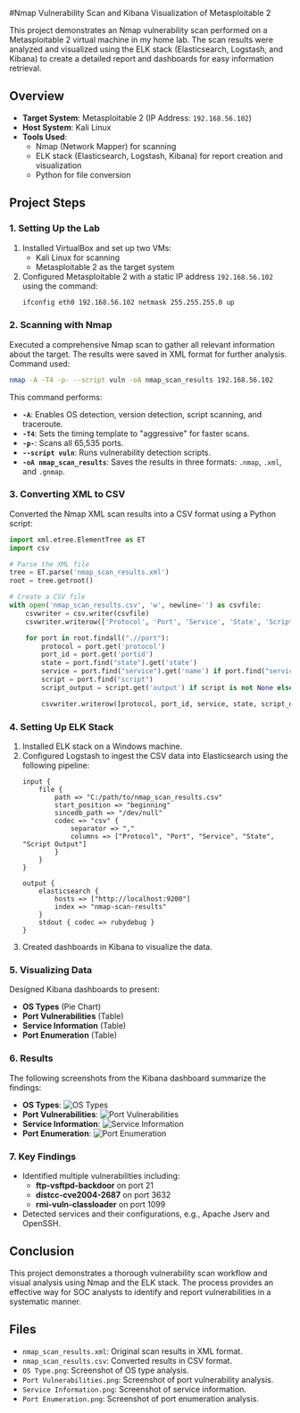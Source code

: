 #Nmap Vulnerability Scan and Kibana Visualization of Metasploitable 2

This project demonstrates an Nmap vulnerability scan performed on a Metasploitable 2 virtual machine in my home lab. The scan results were analyzed and visualized using the ELK stack (Elasticsearch, Logstash, and Kibana) to create a detailed report and dashboards for easy information retrieval.

## Overview

- **Target System**: Metasploitable 2 (IP Address: `192.168.56.102`)
- **Host System**: Kali Linux
- **Tools Used**:
  - Nmap (Network Mapper) for scanning
  - ELK stack (Elasticsearch, Logstash, Kibana) for report creation and visualization
  - Python for file conversion

## Project Steps

### 1. Setting Up the Lab

1. Installed VirtualBox and set up two VMs:
   - Kali Linux for scanning
   - Metasploitable 2 as the target system
2. Configured Metasploitable 2 with a static IP address `192.168.56.102` using the command:
   ```bash
   ifconfig eth0 192.168.56.102 netmask 255.255.255.0 up
   ```

### 2. Scanning with Nmap

Executed a comprehensive Nmap scan to gather all relevant information about the target. The results were saved in XML format for further analysis. Command used:
```bash
nmap -A -T4 -p- --script vuln -oA nmap_scan_results 192.168.56.102
```
This command performs:
- **`-A`**: Enables OS detection, version detection, script scanning, and traceroute.
- **`-T4`**: Sets the timing template to "aggressive" for faster scans.
- **`-p-`**: Scans all 65,535 ports.
- **`--script vuln`**: Runs vulnerability detection scripts.
- **`-oA nmap_scan_results`**: Saves the results in three formats: `.nmap`, `.xml`, and `.gnmap`.

### 3. Converting XML to CSV

Converted the Nmap XML scan results into a CSV format using a Python script:
```python
import xml.etree.ElementTree as ET
import csv

# Parse the XML file
tree = ET.parse('nmap_scan_results.xml')
root = tree.getroot()

# Create a CSV file
with open('nmap_scan_results.csv', 'w', newline='') as csvfile:
    csvwriter = csv.writer(csvfile)
    csvwriter.writerow(['Protocol', 'Port', 'Service', 'State', 'Script Output'])

    for port in root.findall(".//port"):
        protocol = port.get('protocol')
        port_id = port.get('portid')
        state = port.find("state").get('state')
        service = port.find("service").get('name') if port.find("service") is not None else 'Unknown'
        script = port.find("script")
        script_output = script.get('output') if script is not None else 'N/A'

        csvwriter.writerow([protocol, port_id, service, state, script_output])
```

### 4. Setting Up ELK Stack

1. Installed ELK stack on a Windows machine.
2. Configured Logstash to ingest the CSV data into Elasticsearch using the following pipeline:
   ```
   input {
       file {
           path => "C:/path/to/nmap_scan_results.csv"
           start_position => "beginning"
           sincedb_path => "/dev/null"
           codec => "csv" {
               separator => ","
               columns => ["Protocol", "Port", "Service", "State", "Script Output"]
           }
       }
   }

   output {
       elasticsearch {
           hosts => ["http://localhost:9200"]
           index => "nmap-scan-results"
       }
       stdout { codec => rubydebug }
   }
   ```
3. Created dashboards in Kibana to visualize the data.

### 5. Visualizing Data

Designed Kibana dashboards to present:
- **OS Types** (Pie Chart)
- **Port Vulnerabilities** (Table)
- **Service Information** (Table)
- **Port Enumeration** (Table)

### 6. Results

The following screenshots from the Kibana dashboard summarize the findings:

- **OS Types**:
  ![OS Types](OS%20Type.png)
- **Port Vulnerabilities**:
  ![Port Vulnerabilities](Port%20Vulnerabilities.png)
- **Service Information**:
  ![Service Information](Service%20information.png)
- **Port Enumeration**:
  ![Port Enumeration](Port%20Enumeration.png)

### 7. Key Findings

- Identified multiple vulnerabilities including:
  - **ftp-vsftpd-backdoor** on port 21
  - **distcc-cve2004-2687** on port 3632
  - **rmi-vuln-classloader** on port 1099
- Detected services and their configurations, e.g., Apache Jserv and OpenSSH.

## Conclusion

This project demonstrates a thorough vulnerability scan workflow and visual analysis using Nmap and the ELK stack. The process provides an effective way for SOC analysts to identify and report vulnerabilities in a systematic manner.

## Files

- `nmap_scan_results.xml`: Original scan results in XML format.
- `nmap_scan_results.csv`: Converted results in CSV format.
- `OS Type.png`: Screenshot of OS type analysis.
- `Port Vulnerabilities.png`: Screenshot of port vulnerability analysis.
- `Service Information.png`: Screenshot of service information.
- `Port Enumeration.png`: Screenshot of port enumeration analysis.
